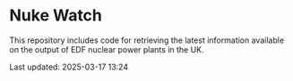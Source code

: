 # Nuke Watch

This repository includes code for retrieving the latest information available on the output of EDF nuclear power plants in the UK.

Last updated: 2025-03-17 13:24